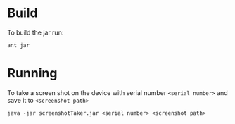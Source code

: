 Build
=====
To build the jar run:

    ant jar



Running
=======
To take a screen shot on the device with serial number `<serial number>` and save it to `<screenshot path>`

    java -jar screenshotTaker.jar <serial number> <screenshot path>